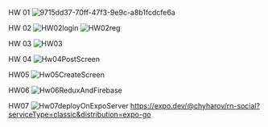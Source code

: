 HW 01
![9715dd37-70ff-47f3-9e9c-a8b1fcdcfe6a](https://user-images.githubusercontent.com/102535915/203395908-d0b2afde-0a7e-4592-aed9-78119ec1cc5e.jpg)

HW 02
![HW02login](https://user-images.githubusercontent.com/102535915/204680063-62ac0f0a-09b1-4f5a-add0-7328f30f9319.jpg)
![HW02reg](https://user-images.githubusercontent.com/102535915/204680068-7f2024b1-b3dc-4719-84c0-8e62719103c7.jpg)

HW 03
![HW03](https://user-images.githubusercontent.com/102535915/204964419-35affd4f-a16d-4100-bfbf-41830034b2f2.jpg)

HW 04
![Hw04PostScreen](https://user-images.githubusercontent.com/102535915/204998605-015e1d51-6d36-4ee2-96e1-d705ce9eb562.jpg)

HW05
![Hw05CreateScreen](https://user-images.githubusercontent.com/102535915/205254611-bbd98681-5290-4c04-8b51-a2c178b98524.jpg)

HW06
![Hw06ReduxAndFirebase](https://user-images.githubusercontent.com/102535915/205425039-d5f02c6e-9746-4a27-88c0-6e7933db1d32.jpg)

HW07
![Hw07deployOnExpoServer](https://user-images.githubusercontent.com/102535915/205429845-75200e31-2232-41a2-901b-cf0a5459f3c4.jpg)
https://expo.dev/@chyharov/rn-social?serviceType=classic&distribution=expo-go

